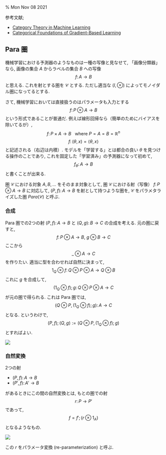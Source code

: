 % Mon Nov 08 2021

参考文献;

- [Category Theory in Machine Learning](https://arxiv.org/abs/2106.07032)
- [Categorical Foundations of Gradient-Based Learning](https://arxiv.org/abs/2103.01931)

## Para 圏

機械学習における予測器のようなものは一種の写像と見なせて,
「画像分類器」なら, 画像の集合 $A$ からラベルの集合 $B$ への写像
$$f \colon A \to B$$
と思える.
これを射とする圏を $\mathcal C$ とする.
ただし適当な $(I, \otimes)$ によってモノイダル圏になってるとする.

さて, 機械学習においては直接扱うのはパラメータも入力とする
$$f \colon P \otimes A \to B$$
という形式であることが普通だ.
例えば線形回帰なら（簡単のためにバイアスを除いてるが）,
$$f \colon P \times A \to B ~~ \text{ where } P=A=B=\mathbb R^n$$
$$f \colon (\theta, x) = \langle \theta, x \rangle$$
と記述される（右辺は内積）.
モデルを「学習する」とは都合の良い $\theta$ を見つける操作のことであり,
これを固定した「学習済み」の予測器になって初めて,
$$f_\theta \colon A \to B$$
と書くことが出来る.

圏 $\mathcal C$ における対象 $A,B,\ldots$ をそのまま対象として,
圏 $\mathcal C$ における射（写像） $f \colon P \otimes A \to B$ に対応して,
$(P,f) \colon A \to B$ を射として持つような圏を,
$\mathcal C$ をパラメタライズした圏 $Para(\mathcal C)$ と呼ぶ.

### 合成

Para 圏での2つの射 $(P,f) \colon A \to B$ と $(Q,g) \colon B \to C$ の合成を考える.
元の圏に戻すと,
$$f \colon P \otimes A \to B ,~ g \otimes B \to C$$
ここから
$$\_ \otimes A \to C$$
を作りたい.
適当に型を合わせれば自然に決まって,
$$1_Q \otimes f \colon Q \otimes P \otimes A \to Q \otimes B$$
これに $g$ を合成して,
$$(1_Q \otimes f) ; g \colon Q \otimes P \otimes A \to C$$
が元の圏で得られる.
これは Para 圏では,
$$(Q \otimes P, (1_Q \otimes f) ; g) \colon A \to C$$
となる. というわけで,
$$(P,f) ; (Q,g) := (Q \otimes P, (1_Q \otimes f) ; g)$$
とすればよい.

![](https://i.imgur.com/SnfVHpZ.png)

### 自然変換

2つの射

- $(P, f) \colon A \to B$
- $(P', f) \colon A' \to B$

があるときにこの間の自然変換とは, もとの圏での射
$$r \colon P \to P'$$
であって,
$$f = f' ; (r \otimes 1_A)$$
となるようなもの.

![](https://i.imgur.com/g6L7xvH.png)

この $r$ をパラメータ変換 (re-parameterization) と呼ぶ.
